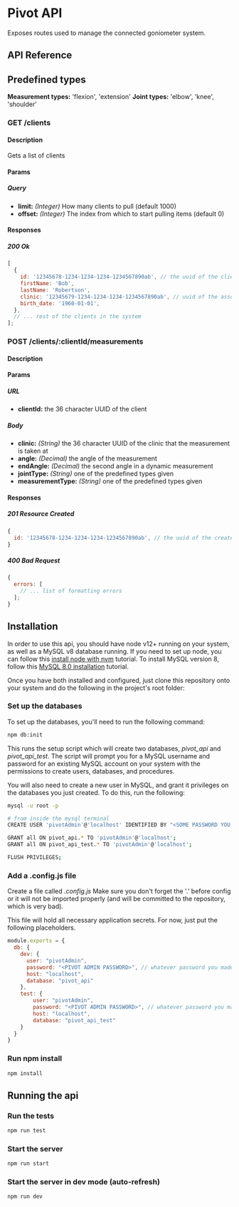 # Pivot API

Exposes routes used to manage the connected goniometer system.

## API Reference

## Predefined types

**Measurement types:** 'flexion', 'extension'
**Joint types:** 'elbow', 'knee', 'shoulder'

### GET /clients

#### Description

Gets a list of clients

#### Params

##### Query

- **limit:** _(Integer)_ How many clients to pull (default 1000)
- **offset:** _(Integer)_ The index from which to start pulling items (default 0)

#### Responses

##### 200 Ok

```js
[
  {
    id: '12345678-1234-1234-1234-1234567890ab', // the uuid of the client,
    firstName: 'Bob',
    lastName: 'Robertson',
    clinic: '12345679-1234-1234-1234-1234567890ab', // uuid of the associated clinic
    birth_date: '1960-01-01',
  },
  // ... rest of the clients in the system
];
```

### POST /clients/:clientId/measurements

#### Description

#### Params

##### URL

- **clientId:** the 36 character UUID of the client

##### Body

- **clinic:** _(String)_ the 36 character UUID of the clinic that the measurement is taken at
- **angle:** _(Decimal)_ the angle of the measurement
- **endAngle:** _(Decimal)_ the second angle in a dynamic measurement
- **jointType:** _(String)_ one of the predefined types given
- **measurementType:** _(String)_ one of the predefined types given

#### Responses

##### 201 Resource Created

```js
{
  id: '12345678-1234-1234-1234-1234567890ab', // the uuid of the created measurement
}
```

##### 400 Bad Request

```js
{
  errors: [
    // ... list of formatting errors
  ];
}
```

## Installation

In order to use this api, you should have node v12+ running on your system, as well as a MySQL v8 database running. If you need to set up node, you can follow this [install node with nvm](https://nodesource.com/blog/installing-node-js-tutorial-using-nvm-on-mac-os-x-and-ubuntu/) tutorial. To install MySQL version 8, follow this [MySQL 8.0 installation](https://dev.mysql.com/doc/refman/8.0/en/installing.html) tutorial.

Once you have both installed and configured, just clone this repository onto your system and do the following in the project's root folder:

### Set up the databases

To set up the databases, you'll need to run the following command:

```bash
npm db:init
```

This runs the setup script which will create two databases, _pivot_api_ and _pivot_api_test_. The script will prompt you for a MySQL username and password for an existing MySQL account on your system with the permissions to create users, databases, and procedures.

You will also need to create a new user in MySQL, and grant it privileges on the databases you just created. To do this, run the following:

```bash
mysql -u root -p

# from inside the mysql terminal
CREATE USER 'pivotAdmin'@'localhost' IDENTIFIED BY "<SOME PASSWORD YOU'LL PUT HERE AND NOT LOSE>";

GRANT all ON pivot_api.* TO 'pivotAdmin'@'localhost';
GRANT all ON pivot_api_test.* TO 'pivotAdmin'@'localhost';

FLUSH PRIVILEGES;
```

### Add a .config.js file

Create a file called _.config.js_ Make sure you don't forget the '.' before config or it will not be imported properly (and will be committed to the repository, which is very bad).

This file will hold all necessary application secrets. For now, just put the following placeholders.

```js
module.exports = {
  db: {
    dev: {
      user: "pivotAdmin",
      password: "<PIVOT ADMIN PASSWORD>", // whatever password you made for pivotAdmin
      host: "localhost",
      database: "pivot_api"
    },
    test: {
        user: "pivotAdmin",
        password: "<PIVOT ADMIN PASSWORD>", // whatever password you made for pivotAdmin
        host: "localhost",
        database: "pivot_api_test"
    }
  }
}
```

### Run npm install

```bash
npm install
```

## Running the api

### Run the tests

```bash
npm run test
```

### Start the server

```bash
npm run start
```

### Start the server in dev mode (auto-refresh)

```bash
npm run dev
```
